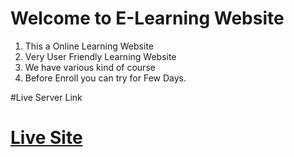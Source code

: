 # Welcome to E-Learning Website

1. This a Online Learning Website
2. Very User Friendly Learning Website
3. We have various kind of course
4. Before Enroll you can try for Few Days.

#Live Server Link

# [Live Site](https://e-learnbd.netlify.app/)
